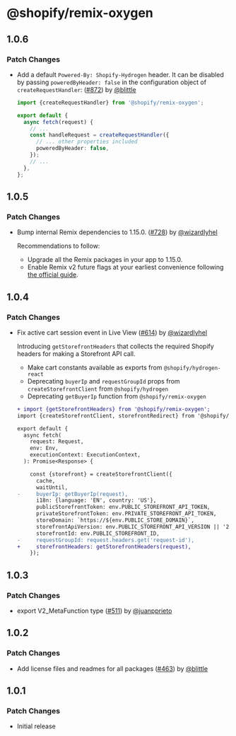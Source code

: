 # @shopify/remix-oxygen

## 1.0.6

### Patch Changes

- Add a default `Powered-By: Shopify-Hydrogen` header. It can be disabled by passing `poweredByHeader: false` in the configuration object of `createRequestHandler`: ([#872](https://github.com/Shopify/hydrogen/pull/872)) by [@blittle](https://github.com/blittle)

  ```ts
  import {createRequestHandler} from '@shopify/remix-oxygen';

  export default {
    async fetch(request) {
      // ...
      const handleRequest = createRequestHandler({
        // ... other properties included
        poweredByHeader: false,
      });
      // ...
    },
  };
  ```

## 1.0.5

### Patch Changes

- Bump internal Remix dependencies to 1.15.0. ([#728](https://github.com/Shopify/hydrogen/pull/728)) by [@wizardlyhel](https://github.com/wizardlyhel)

  Recommendations to follow:

  - Upgrade all the Remix packages in your app to 1.15.0.
  - Enable Remix v2 future flags at your earliest convenience following [the official guide](https://remix.run/docs/en/1.15.0/pages/v2).

## 1.0.4

### Patch Changes

- Fix active cart session event in Live View ([#614](https://github.com/Shopify/hydrogen/pull/614)) by [@wizardlyhel](https://github.com/wizardlyhel)

  Introducing `getStorefrontHeaders` that collects the required Shopify headers for making a
  Storefront API call.

  - Make cart constants available as exports from `@shopify/hydrogen-react`
  - Deprecating `buyerIp` and `requestGroupId` props from `createStorefrontClient` from `@shopify/hydrogen`
  - Deprecating `getBuyerIp` function from `@shopify/remix-oxygen`

  ```diff
  + import {getStorefrontHeaders} from '@shopify/remix-oxygen';
  import {createStorefrontClient, storefrontRedirect} from '@shopify/hydrogen';

  export default {
    async fetch(
      request: Request,
      env: Env,
      executionContext: ExecutionContext,
    ): Promise<Response> {

      const {storefront} = createStorefrontClient({
        cache,
        waitUntil,
  -     buyerIp: getBuyerIp(request),
        i18n: {language: 'EN', country: 'US'},
        publicStorefrontToken: env.PUBLIC_STOREFRONT_API_TOKEN,
        privateStorefrontToken: env.PRIVATE_STOREFRONT_API_TOKEN,
        storeDomain: `https://${env.PUBLIC_STORE_DOMAIN}`,
        storefrontApiVersion: env.PUBLIC_STOREFRONT_API_VERSION || '2023-01',
        storefrontId: env.PUBLIC_STOREFRONT_ID,
  -     requestGroupId: request.headers.get('request-id'),
  +     storefrontHeaders: getStorefrontHeaders(request),
      });
  ```

## 1.0.3

### Patch Changes

- export V2_MetaFunction type ([#511](https://github.com/Shopify/hydrogen/pull/511)) by [@juanpprieto](https://github.com/juanpprieto)

## 1.0.2

### Patch Changes

- Add license files and readmes for all packages ([#463](https://github.com/Shopify/hydrogen/pull/463)) by [@blittle](https://github.com/blittle)

## 1.0.1

### Patch Changes

- Initial release
